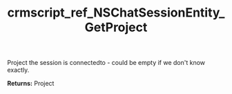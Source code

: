 ﻿---
title: crmscript_ref_NSChatSessionEntity_GetProject
description: Project NSChatSessionEntity.GetProject()
intellisense: NSChatSessionEntity.GetProject
keywords: NSChatSessionEntity, GetProject
so.topic: reference
---

Project the session is connectedto - could be empty if we don't know exactly.

**Returns:** Project


